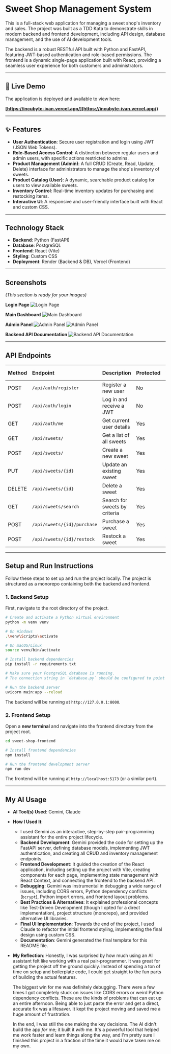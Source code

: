 # Sweet Shop Management System

This is a full-stack web application for managing a sweet shop's inventory and sales. The project was built as a TDD Kata to demonstrate skills in modern backend and frontend development, including API design, database management, and the use of AI development tools.

The backend is a robust RESTful API built with Python and FastAPI, featuring JWT-based authentication and role-based permissions. The frontend is a dynamic single-page application built with React, providing a seamless user experience for both customers and administrators.

---

## 🚀 Live Demo

The application is deployed and available to view here:

**[https://incubyte-ivan.vercel.app/](https://incubyte-ivan.vercel.app/)**

---

## ✨ Features

* **User Authentication**: Secure user registration and login using JWT (JSON Web Tokens).
* **Role-Based Access Control**: A distinction between regular users and admin users, with specific actions restricted to admins.
* **Product Management (Admin)**: A full CRUD (Create, Read, Update, Delete) interface for administrators to manage the shop's inventory of sweets.
* **Product Catalog (User)**: A dynamic, searchable product catalog for users to view available sweets.
* **Inventory Control**: Real-time inventory updates for purchasing and restocking items.
* **Interactive UI**: A responsive and user-friendly interface built with React and custom CSS.

---

## Technology Stack

* **Backend**: Python (FastAPI)
* **Database**: PostgreSQL
* **Frontend**: React (Vite)
* **Styling**: Custom CSS
* **Deployment**: Render (Backend & DB), Vercel (Frontend)

---

## Screenshots

*(This section is ready for your images)*

**Login Page**
![Login Page](screenshots/login.png)

**Main Dashboard**
![Main Dashboard](screenshots/main-dashboard.png)

**Admin Panel**
![Admin Panel](screenshots/admin-dash1.png)
![Admin Panel](screenshots/admin-dash2.png)


**Backend API Documentation**
![Backend API Documentation](screenshots/api-docs.png)

---

## API Endpoints

| Method | Endpoint                       | Description                     | Protected | Admin Only |
| :----- | :----------------------------- | :------------------------------ | :-------- | :--------- |
| POST   | `/api/auth/register`           | Register a new user             | No        | No         |
| POST   | `/api/auth/login`              | Log in and receive a JWT        | No        | No         |
| GET    | `/api/auth/me`                 | Get current user details        | Yes       | No         |
| GET    | `/api/sweets/`                 | Get a list of all sweets        | Yes       | No         |
| POST   | `/api/sweets/`                 | Create a new sweet              | Yes       | **Yes** |
| PUT    | `/api/sweets/{id}`             | Update an existing sweet        | Yes       | **Yes** |
| DELETE | `/api/sweets/{id}`             | Delete a sweet                  | Yes       | **Yes** |
| GET    | `/api/sweets/search`           | Search for sweets by criteria   | Yes       | No         |
| POST   | `/api/sweets/{id}/purchase`    | Purchase a sweet                | Yes       | No         |
| POST   | `/api/sweets/{id}/restock`     | Restock a sweet                 | Yes       | **Yes** |

---

## Setup and Run Instructions

Follow these steps to set up and run the project locally. The project is structured as a monorepo containing both the backend and frontend.

### 1. Backend Setup

First, navigate to the root directory of the project.

```bash
# Create and activate a Python virtual environment
python -m venv venv

# On Windows
.\venv\Scripts\activate

# On macOS/Linux
source venv/bin/activate

# Install backend dependencies
pip install -r requirements.txt

# Make sure your PostgreSQL database is running.
# The connection string in `database.py` should be configured to point to it.

# Run the backend server
uvicorn main:app --reload
```
The backend will be running at `http://127.0.0.1:8000`.

### 2. Frontend Setup

Open a **new terminal** and navigate into the frontend directory from the project root.

```bash
cd sweet-shop-frontend

# Install frontend dependencies
npm install

# Run the frontend development server
npm run dev
```
The frontend will be running at `http://localhost:5173` (or a similar port).

---
## My AI Usage

* **AI Tool(s) Used**: Gemini, Claude

* **How I Used It**:
    * I used Gemini as an interactive, step-by-step pair-programming assistant for the entire project lifecycle.
    * **Backend Development**: Gemini provided the code for setting up the FastAPI server, defining database models, implementing JWT authentication, and creating all CRUD and inventory management endpoints.
    * **Frontend Development**: It guided the creation of the React application, including setting up the project with Vite, creating components for each page, implementing state management with React Context, and connecting the frontend to the backend API.
    * **Debugging**: Gemini was instrumental in debugging a wide range of issues, including CORS errors, Python dependency conflicts (`bcrypt`), Python import errors, and frontend layout problems.
    * **Best Practices & Alternatives**: It explained professional concepts like Test-Driven Development (though I opted for a direct implementation), project structure (monorepo), and provided alternative UI libraries.
    * **Final UI Implementation**: Towards the end of the project, I used Claude to refactor the initial frontend styling, implementing the final design using custom CSS.
    * **Documentation**: Gemini generated the final template for this README file.

* **My Reflection**:
    Honestly, I was surprised by how much using an AI assistant felt like working with a real pair-programmer. It was great for getting the project off the ground quickly. Instead of spending a ton of time on setup and boilerplate code, I could get straight to the fun parts of building the actual features.

    The biggest win for me was definitely debugging. There were a few times I got completely stuck on issues like CORS errors or weird Python dependency conflicts. These are the kinds of problems that can eat up an entire afternoon. Being able to just paste the error and get a direct, accurate fix was a lifesaver. It kept the project moving and saved me a huge amount of frustration.

    In the end, I was still the one making the key decisions. The AI didn't build the app *for* me; it built it *with* me. It's a powerful tool that helped me work faster and learn things along the way, and I'm pretty sure I finished this project in a fraction of the time it would have taken me on my own.
